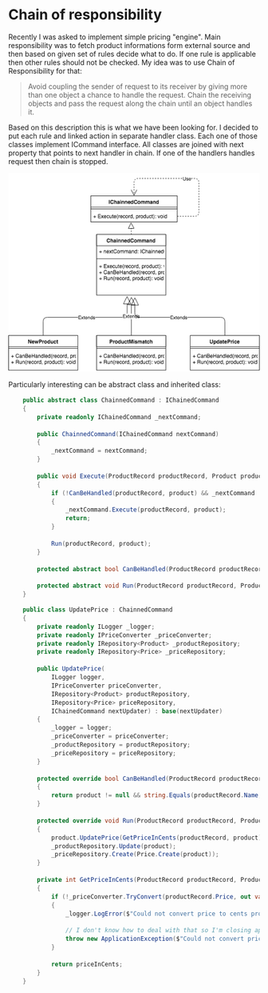 # Chain of responsibility

Recently I was asked to implement simple pricing "engine". Main responsibility was to fetch product informations form external source and then based on given set of rules decide what to do. If one rule is applicable then other rules should not be checked. My idea was to use Chain of Responsibility for that:

> Avoid coupling the sender of request to its receiver by giving more than one object a chance to handle the request. Chain the receiving objects and pass the request along the chain until an object handles it.

Based on this description this is what we have been looking for. I decided to put each rule and linked action in separate handler class. Each one of those classes implement ICommand interface. All classes are joined with next property that points to next handler in chain. If one of the handlers handles request then chain is stopped.

![chain of responsibility diagram](../images/c_o_r.png)

Particularly interesting can be abstract class and inherited class:

```csharp
    public abstract class ChainnedCommand : IChainedCommand
    {
        private readonly IChainedCommand _nextCommand;

        public ChainnedCommand(IChainedCommand nextCommand)
        {
            _nextCommand = nextCommand;
        }

        public void Execute(ProductRecord productRecord, Product product)
        {
            if (!CanBeHandled(productRecord, product) && _nextCommand != null)
            {
                _nextCommand.Execute(productRecord, product);
                return;
            }

            Run(productRecord, product);
        }

        protected abstract bool CanBeHandled(ProductRecord productRecord, Product product);

        protected abstract void Run(ProductRecord productRecord, Product product);
    }
```

```csharp
    public class UpdatePrice : ChainnedCommand
    {
        private readonly ILogger _logger;
        private readonly IPriceConverter _priceConverter;
        private readonly IRepository<Product> _productRepository;
        private readonly IRepository<Price> _priceRepository;

        public UpdatePrice(
            ILogger logger,
            IPriceConverter priceConverter,
            IRepository<Product> productRepository,
            IRepository<Price> priceRepository,
            IChainedCommand nextUpdater) : base(nextUpdater)
        {
            _logger = logger;
            _priceConverter = priceConverter;
            _productRepository = productRepository;
            _priceRepository = priceRepository;
        }

        protected override bool CanBeHandled(ProductRecord productRecord, Product product)
        {
            return product != null && string.Equals(productRecord.Name, product.Name) && GetPriceInCents(productRecord, product) != product.Price;
        }

        protected override void Run(ProductRecord productRecord, Product product)
        {
            product.UpdatePrice(GetPriceInCents(productRecord, product));
            _productRepository.Update(product);
            _priceRepository.Create(Price.Create(product));
        }

        private int GetPriceInCents(ProductRecord productRecord, Product product)
        {
            if (!_priceConverter.TryConvert(productRecord.Price, out var priceInCents))
            {
                _logger.LogError($"Could not convert price to cents productRecord: {productRecord}, product : {product}");

                // I don't know how to deal with that so I'm closing application
                throw new ApplicationException($"Could not convert price to cents productRecord: {productRecord}, product : {product}");
            }

            return priceInCents;
        }
    }
```
